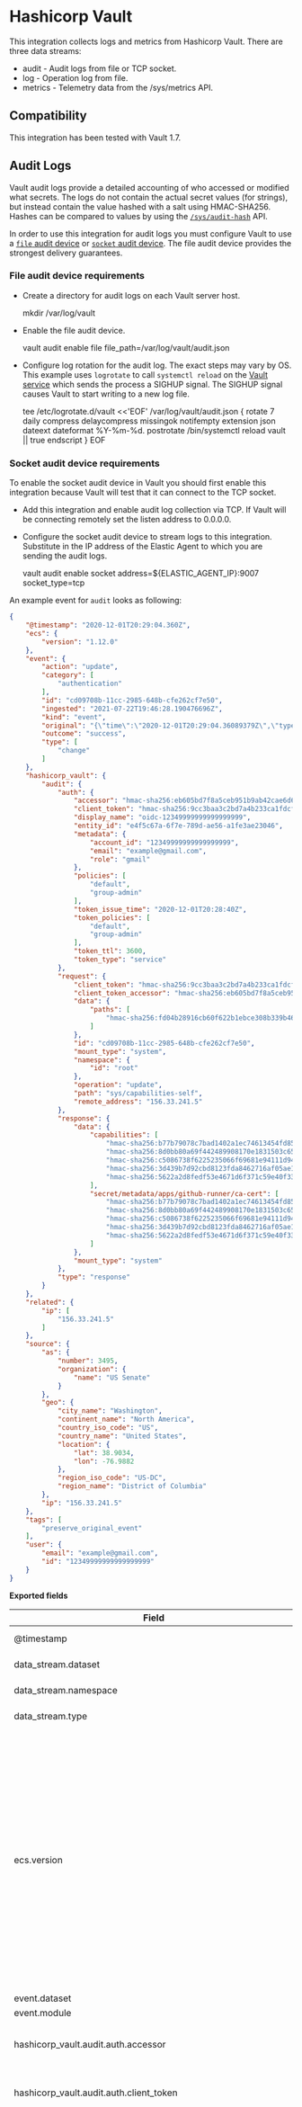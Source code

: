 # Hashicorp Vault

This integration collects logs and metrics from Hashicorp Vault. There are
three data streams:

- audit - Audit logs from file or TCP socket.
- log - Operation log from file.
- metrics - Telemetry data from the /sys/metrics API.

## Compatibility

This integration has been tested with Vault 1.7.

## Audit Logs

Vault audit logs provide a detailed accounting of who accessed or modified what
secrets. The logs do not contain the actual secret values (for strings), but
instead contain the value hashed with a salt using HMAC-SHA256. Hashes can be
compared to values by using the
[`/sys/audit-hash`](https://www.vaultproject.io/api/system/audit-hash.html) API.

In order to use this integration for audit logs you must configure Vault
to use a [`file` audit device](https://www.vaultproject.io/docs/audit/file)
or [`socket` audit device](https://www.vaultproject.io/docs/audit/socket). The
file audit device provides the strongest delivery guarantees.

### File audit device requirements

- Create a directory for audit logs on each Vault server host.

    mkdir /var/log/vault

- Enable the file audit device.

    vault audit enable file file_path=/var/log/vault/audit.json

- Configure log rotation for the audit log. The exact steps may vary by OS.
This example uses `logrotate` to call `systemctl reload` on the
[Vault service](https://learn.hashicorp.com/tutorials/vault/deployment-guide#step-3-configure-systemd)
which sends the process a SIGHUP signal. The SIGHUP signal causes Vault to start
writing to a new log file.
  
    tee /etc/logrotate.d/vault <<'EOF'
    /var/log/vault/audit.json {
      rotate 7
      daily
      compress
      delaycompress
      missingok
      notifempty
      extension json
      dateext
      dateformat %Y-%m-%d.
      postrotate
          /bin/systemctl reload vault || true
      endscript
    }
    EOF
  
### Socket audit device requirements

To enable the socket audit device in Vault you should first enable this
integration because Vault will test that it can connect to the TCP socket.

- Add this integration and enable audit log collection via TCP. If Vault will
be connecting remotely set the listen address to 0.0.0.0.
  
- Configure the socket audit device to stream logs to this integration.
Substitute in the IP address of the Elastic Agent to which you are sending the
audit logs.

    vault audit enable socket address=${ELASTIC_AGENT_IP}:9007 socket_type=tcp

An example event for `audit` looks as following:

```json
{
    "@timestamp": "2020-12-01T20:29:04.360Z",
    "ecs": {
        "version": "1.12.0"
    },
    "event": {
        "action": "update",
        "category": [
            "authentication"
        ],
        "id": "cd09708b-11cc-2985-648b-cfe262cf7e50",
        "ingested": "2021-07-22T19:46:28.190476696Z",
        "kind": "event",
        "original": "{\"time\":\"2020-12-01T20:29:04.36089379Z\",\"type\":\"response\",\"auth\":{\"client_token\":\"hmac-sha256:9cc3baa3c2bd7a4b233ca1fdcf69df91c8f2a9f14ddda54a4039190f581dd327\",\"accessor\":\"hmac-sha256:eb605bd7f8a5ceb951b9ab42cae6d6c3f12f203cb2c2a78e33e899f77dceb931\",\"display_name\":\"oidc-12349999999999999999\",\"policies\":[\"default\",\"group-admin\"],\"token_policies\":[\"default\",\"group-admin\"],\"metadata\":{\"account_id\":\"12349999999999999999\",\"email\":\"example@gmail.com\",\"role\":\"gmail\"},\"entity_id\":\"e4f5c67a-6f7e-789d-ae56-a1fe3ae23046\",\"token_type\":\"service\",\"token_ttl\":3600,\"token_issue_time\":\"2020-12-01T20:28:40Z\"},\"request\":{\"id\":\"cd09708b-11cc-2985-648b-cfe262cf7e50\",\"operation\":\"update\",\"mount_type\":\"system\",\"client_token\":\"hmac-sha256:9cc3baa3c2bd7a4b233ca1fdcf69df91c8f2a9f14ddda54a4039190f581dd327\",\"client_token_accessor\":\"hmac-sha256:eb605bd7f8a5ceb951b9ab42cae6d6c3f12f203cb2c2a78e33e899f77dceb931\",\"namespace\":{\"id\":\"root\"},\"path\":\"sys/capabilities-self\",\"data\":{\"paths\":[\"hmac-sha256:fd04b28916cb60f622b1ebce308b339b468f5da93fa735f985f4435049627a27\"]},\"remote_address\":\"156.33.241.5\"},\"response\":{\"mount_type\":\"system\",\"data\":{\"capabilities\":[\"hmac-sha256:b77b79078c7bad1402a1ec74613454fd85efa203f1aa557fd2a9718cfd4ef367\",\"hmac-sha256:8d0bb80a69f442489908170e1831503c65b2f9d45a3250eac21fc16840416e5a\",\"hmac-sha256:c5086738f6225235066f69681e94111d94a45a268e9f0c64c6105073e32e8176\",\"hmac-sha256:3d439b7d92cbd8123fda8462716af05ae15710c8e2905eaba8d5452fccbad2f2\",\"hmac-sha256:5622a2d8fedf53e4671d6f371c59e40f3379030815fd4bb4126fdedce5fc87bb\"],\"secret/metadata/apps/github-runner/ca-cert\":[\"hmac-sha256:b77b79078c7bad1402a1ec74613454fd85efa203f1aa557fd2a9718cfd4ef367\",\"hmac-sha256:8d0bb80a69f442489908170e1831503c65b2f9d45a3250eac21fc16840416e5a\",\"hmac-sha256:c5086738f6225235066f69681e94111d94a45a268e9f0c64c6105073e32e8176\",\"hmac-sha256:3d439b7d92cbd8123fda8462716af05ae15710c8e2905eaba8d5452fccbad2f2\",\"hmac-sha256:5622a2d8fedf53e4671d6f371c59e40f3379030815fd4bb4126fdedce5fc87bb\"]}}}",
        "outcome": "success",
        "type": [
            "change"
        ]
    },
    "hashicorp_vault": {
        "audit": {
            "auth": {
                "accessor": "hmac-sha256:eb605bd7f8a5ceb951b9ab42cae6d6c3f12f203cb2c2a78e33e899f77dceb931",
                "client_token": "hmac-sha256:9cc3baa3c2bd7a4b233ca1fdcf69df91c8f2a9f14ddda54a4039190f581dd327",
                "display_name": "oidc-12349999999999999999",
                "entity_id": "e4f5c67a-6f7e-789d-ae56-a1fe3ae23046",
                "metadata": {
                    "account_id": "12349999999999999999",
                    "email": "example@gmail.com",
                    "role": "gmail"
                },
                "policies": [
                    "default",
                    "group-admin"
                ],
                "token_issue_time": "2020-12-01T20:28:40Z",
                "token_policies": [
                    "default",
                    "group-admin"
                ],
                "token_ttl": 3600,
                "token_type": "service"
            },
            "request": {
                "client_token": "hmac-sha256:9cc3baa3c2bd7a4b233ca1fdcf69df91c8f2a9f14ddda54a4039190f581dd327",
                "client_token_accessor": "hmac-sha256:eb605bd7f8a5ceb951b9ab42cae6d6c3f12f203cb2c2a78e33e899f77dceb931",
                "data": {
                    "paths": [
                        "hmac-sha256:fd04b28916cb60f622b1ebce308b339b468f5da93fa735f985f4435049627a27"
                    ]
                },
                "id": "cd09708b-11cc-2985-648b-cfe262cf7e50",
                "mount_type": "system",
                "namespace": {
                    "id": "root"
                },
                "operation": "update",
                "path": "sys/capabilities-self",
                "remote_address": "156.33.241.5"
            },
            "response": {
                "data": {
                    "capabilities": [
                        "hmac-sha256:b77b79078c7bad1402a1ec74613454fd85efa203f1aa557fd2a9718cfd4ef367",
                        "hmac-sha256:8d0bb80a69f442489908170e1831503c65b2f9d45a3250eac21fc16840416e5a",
                        "hmac-sha256:c5086738f6225235066f69681e94111d94a45a268e9f0c64c6105073e32e8176",
                        "hmac-sha256:3d439b7d92cbd8123fda8462716af05ae15710c8e2905eaba8d5452fccbad2f2",
                        "hmac-sha256:5622a2d8fedf53e4671d6f371c59e40f3379030815fd4bb4126fdedce5fc87bb"
                    ],
                    "secret/metadata/apps/github-runner/ca-cert": [
                        "hmac-sha256:b77b79078c7bad1402a1ec74613454fd85efa203f1aa557fd2a9718cfd4ef367",
                        "hmac-sha256:8d0bb80a69f442489908170e1831503c65b2f9d45a3250eac21fc16840416e5a",
                        "hmac-sha256:c5086738f6225235066f69681e94111d94a45a268e9f0c64c6105073e32e8176",
                        "hmac-sha256:3d439b7d92cbd8123fda8462716af05ae15710c8e2905eaba8d5452fccbad2f2",
                        "hmac-sha256:5622a2d8fedf53e4671d6f371c59e40f3379030815fd4bb4126fdedce5fc87bb"
                    ]
                },
                "mount_type": "system"
            },
            "type": "response"
        }
    },
    "related": {
        "ip": [
            "156.33.241.5"
        ]
    },
    "source": {
        "as": {
            "number": 3495,
            "organization": {
                "name": "US Senate"
            }
        },
        "geo": {
            "city_name": "Washington",
            "continent_name": "North America",
            "country_iso_code": "US",
            "country_name": "United States",
            "location": {
                "lat": 38.9034,
                "lon": -76.9882
            },
            "region_iso_code": "US-DC",
            "region_name": "District of Columbia"
        },
        "ip": "156.33.241.5"
    },
    "tags": [
        "preserve_original_event"
    ],
    "user": {
        "email": "example@gmail.com",
        "id": "12349999999999999999"
    }
}
```

**Exported fields**

| Field | Description | Type |
|---|---|---|
| @timestamp | Event timestamp. | date |
| data_stream.dataset | Data stream dataset. | constant_keyword |
| data_stream.namespace | Data stream namespace. | constant_keyword |
| data_stream.type | Data stream type. | constant_keyword |
| ecs.version | ECS version this event conforms to. `ecs.version` is a required field and must exist in all events. When querying across multiple indices -- which may conform to slightly different ECS versions -- this field lets integrations adjust to the schema version of the events. | keyword |
| event.dataset | Event dataset | constant_keyword |
| event.module | Event module | constant_keyword |
| hashicorp_vault.audit.auth.accessor | This is an HMAC of the client token accessor | keyword |
| hashicorp_vault.audit.auth.client_token | This is an HMAC of the client's token ID. | keyword |
| hashicorp_vault.audit.auth.display_name | Display name is a non-security sensitive identifier that is applicable to this auth. It is used for logging and prefixing of dynamic secrets. For example, it may be "armon" for the github credential backend. If the client token is used to generate a SQL credential, the user may be "github-armon-uuid". This is to help identify the source without using audit tables. | keyword |
| hashicorp_vault.audit.auth.entity_id | Entity ID is the identifier of the entity in identity store to which the identity of the authenticating client belongs to. | keyword |
| hashicorp_vault.audit.auth.external_namespace_policies | External namespace policies represent the policies authorized from different namespaces indexed by respective namespace identifiers. | flattened |
| hashicorp_vault.audit.auth.identity_policies | These are the policies sourced from the identity. | keyword |
| hashicorp_vault.audit.auth.metadata | This will contain a list of metadata key/value pairs associated with the authenticated user. | flattened |
| hashicorp_vault.audit.auth.no_default_policy | Indicates that the default policy should not be added by core when creating a token. The default policy will still be added if it's explicitly defined. | boolean |
| hashicorp_vault.audit.auth.policies | Policies is the list of policies that the authenticated user is associated with. | keyword |
| hashicorp_vault.audit.auth.remaining_uses |  | long |
| hashicorp_vault.audit.auth.token_issue_time |  | date |
| hashicorp_vault.audit.auth.token_policies | These are the policies sourced from the token. | keyword |
| hashicorp_vault.audit.auth.token_ttl |  | long |
| hashicorp_vault.audit.auth.token_type |  | keyword |
| hashicorp_vault.audit.error | If an error occurred with the request, the error message is included in this field's value. | keyword |
| hashicorp_vault.audit.request.client_token | This is an HMAC of the client's token ID. | keyword |
| hashicorp_vault.audit.request.client_token_accessor | This is an HMAC of the client token accessor. | keyword |
| hashicorp_vault.audit.request.data | The data object will contain secret data in key/value pairs. | flattened |
| hashicorp_vault.audit.request.headers | Additional HTTP headers specified by the client as part of the request. | flattened |
| hashicorp_vault.audit.request.id | This is the unique request identifier. | keyword |
| hashicorp_vault.audit.request.mount_type |  | keyword |
| hashicorp_vault.audit.request.namespace.id |  | keyword |
| hashicorp_vault.audit.request.namespace.path |  | keyword |
| hashicorp_vault.audit.request.operation | This is the type of operation which corresponds to path capabilities and is expected to be one of: create, read, update, delete, or list. | keyword |
| hashicorp_vault.audit.request.path | The requested Vault path for operation. | keyword |
| hashicorp_vault.audit.request.policy_override | Policy override indicates that the requestor wishes to override soft-mandatory Sentinel policies. | boolean |
| hashicorp_vault.audit.request.remote_address | The IP address of the client making the request. | ip |
| hashicorp_vault.audit.request.wrap_ttl | If the token is wrapped, this displays configured wrapped TTL in seconds. | long |
| hashicorp_vault.audit.response.auth.accessor |  | keyword |
| hashicorp_vault.audit.response.auth.client_token |  | keyword |
| hashicorp_vault.audit.response.auth.display_name |  | keyword |
| hashicorp_vault.audit.response.auth.entity_id |  | keyword |
| hashicorp_vault.audit.response.auth.external_namespace_policies |  | flattened |
| hashicorp_vault.audit.response.auth.identity_policies |  | keyword |
| hashicorp_vault.audit.response.auth.metadata |  | flattened |
| hashicorp_vault.audit.response.auth.no_default_policy |  | boolean |
| hashicorp_vault.audit.response.auth.num_uses |  | long |
| hashicorp_vault.audit.response.auth.policies |  |  |
| hashicorp_vault.audit.response.auth.token_issue_time |  | date |
| hashicorp_vault.audit.response.auth.token_policies |  | keyword |
| hashicorp_vault.audit.response.auth.token_ttl | Time to live for the token in seconds. | long |
| hashicorp_vault.audit.response.auth.token_type |  | keyword |
| hashicorp_vault.audit.response.data | Response payload. | flattened |
| hashicorp_vault.audit.response.headers | Headers will contain the http headers from the plugin that it wishes to have as part of the output. | flattened |
| hashicorp_vault.audit.response.mount_type |  | keyword |
| hashicorp_vault.audit.response.redirect | Redirect is an HTTP URL to redirect to for further authentication. This is only valid for credential backends. This will be blanked for any logical backend and ignored. | keyword |
| hashicorp_vault.audit.response.wrap_info.accessor | The token accessor for the wrapped response token. | keyword |
| hashicorp_vault.audit.response.wrap_info.creation_path | Creation path is the original request path that was used to create the wrapped response. | keyword |
| hashicorp_vault.audit.response.wrap_info.creation_time | The creation time. This can be used with the TTL to figure out an expected expiration. | date |
| hashicorp_vault.audit.response.wrap_info.token | The token containing the wrapped response. | keyword |
| hashicorp_vault.audit.response.wrap_info.ttl | Specifies the desired TTL of the wrapping token. | long |
| hashicorp_vault.audit.response.wrap_info.wrapped_accessor | The token accessor for the wrapped response token. | keyword |
| hashicorp_vault.audit.type | Audit record type (request or response). | keyword |
| input.type |  | keyword |
| log.file.path | Full path to the log file this event came from, including the file name. It should include the drive letter, when appropriate. If the event wasn't read from a log file, do not populate this field. | keyword |
| log.offset |  | long |
| log.source.address | Source address (IP and port) of the log message. | keyword |
| message | For log events the message field contains the log message, optimized for viewing in a log viewer. For structured logs without an original message field, other fields can be concatenated to form a human-readable summary of the event. If multiple messages exist, they can be combined into one message. | match_only_text |
| nomad.allocation.id | Nomad allocation ID | keyword |
| nomad.namespace | Nomad namespace. | keyword |
| nomad.node.id | Nomad node ID. | keyword |
| nomad.task.name | Nomad task name. | keyword |
| related.ip | All of the IPs seen on your event. | ip |
| source.as.number | Unique number allocated to the autonomous system. The autonomous system number (ASN) uniquely identifies each network on the Internet. | long |
| source.as.organization.name | Organization name. | keyword |
| source.geo.city_name | City name. | keyword |
| source.geo.continent_name | Name of the continent. | keyword |
| source.geo.country_iso_code | Country ISO code. | keyword |
| source.geo.country_name | Country name. | keyword |
| source.geo.location | Longitude and latitude. | geo_point |
| source.geo.region_iso_code | Region ISO code. | keyword |
| source.geo.region_name | Region name. | keyword |
| source.ip | IP address of the source (IPv4 or IPv6). | ip |
| tags | List of keywords used to tag each event. | keyword |
| user.email | User email address. | keyword |
| user.id | Unique identifier of the user. | keyword |


## Operational Logs

Vault outputs its logs to stdout. In order to use the package to collect the
operational log you will need to direct its output to a file.

This table shows how the Vault field names are mapped in events. The remaining
structured data fields (indicated by the `*`) are placed under
`hashicorp_vault.log` which is mapped as `flattened` to allow for arbitrary
fields without causing mapping explosions or type conflicts.

| Original Field 	| Package Field         	|
|----------------	|-----------------------	|
| `@timestamp`   	| `@timestamp`          	|
| `@module`      	| `log.logger`          	|
| `@level`       	| `log.level`           	|
| `@message`     	| `message`             	|
| `*`            	| `hashicorp_vault.log` 	|

### Requirements

By default, Vault uses its `standard` log output as opposed to `json`. Please
enable the JSON output in order to have the log data in a structured format. In
a config file for Vault add the following:

```hcl
log_format = "json"
```

An example event for `log` looks as following:

```json
{
    "@timestamp": "2021-07-09T17:20:27.182Z",
    "ecs": {
        "version": "1.12.0"
    },
    "event": {
        "ingested": "2021-07-22T19:26:33.689669663Z",
        "kind": "event",
        "original": "{\"@level\":\"info\",\"@message\":\"starting listener\",\"@module\":\"core.cluster-listener.tcp\",\"@timestamp\":\"2021-07-09T17:20:27.182327Z\",\"listener_address\":{\"IP\":\"0.0.0.0\",\"Port\":8201,\"Zone\":\"\"}}"
    },
    "hashicorp_vault": {
        "log": {
            "listener_address": {
                "IP": "0.0.0.0",
                "Port": 8201,
                "Zone": ""
            }
        }
    },
    "log": {
        "level": "info",
        "logger": "core.cluster-listener.tcp"
    },
    "message": "starting listener",
    "tags": [
        "preserve_original_event"
    ]
}
```

**Exported fields**

| Field | Description | Type |
|---|---|---|
| @timestamp | Event timestamp. | date |
| data_stream.dataset | Data stream dataset. | constant_keyword |
| data_stream.namespace | Data stream namespace. | constant_keyword |
| data_stream.type | Data stream type. | constant_keyword |
| ecs.version | ECS version this event conforms to. `ecs.version` is a required field and must exist in all events. When querying across multiple indices -- which may conform to slightly different ECS versions -- this field lets integrations adjust to the schema version of the events. | keyword |
| event.dataset | Event dataset | constant_keyword |
| event.module | Event module | constant_keyword |
| file.path | Full path to the file, including the file name. It should include the drive letter, when appropriate. | keyword |
| hashicorp_vault.log |  | flattened |
| input.type |  | keyword |
| log.file.path | Full path to the log file this event came from, including the file name. It should include the drive letter, when appropriate. If the event wasn't read from a log file, do not populate this field. | keyword |
| log.level | Original log level of the log event. If the source of the event provides a log level or textual severity, this is the one that goes in `log.level`. If your source doesn't specify one, you may put your event transport's severity here (e.g. Syslog severity). Some examples are `warn`, `err`, `i`, `informational`. | keyword |
| log.logger | The name of the logger inside an application. This is usually the name of the class which initialized the logger, or can be a custom name. | keyword |
| log.offset |  | long |
| message | For log events the message field contains the log message, optimized for viewing in a log viewer. For structured logs without an original message field, other fields can be concatenated to form a human-readable summary of the event. If multiple messages exist, they can be combined into one message. | match_only_text |
| tags | List of keywords used to tag each event. | keyword |


## Metrics

Vault can provide [telemetry](https://www.vaultproject.io/docs/configuration/telemetry)
information in the form of Prometheus metrics. You can verify that metrics are
enabled by making an HTTP request to
`http://vault_server:8200/v1/sys/metrics?format=prometheus` on your Vault server.

### Requirements

You must configure the Vault prometheus endpoint to disable the hostname
prefixing. It's recommended to also enable the hostname label.

```hcl
telemetry {
  disable_hostname = true
  enable_hostname_label = true
}
```

**Exported fields**

| Field | Description | Type |
|---|---|---|
| @timestamp | Event timestamp. | date |
| data_stream.dataset | Data stream dataset. | constant_keyword |
| data_stream.namespace | Data stream namespace. | constant_keyword |
| data_stream.type | Data stream type. | constant_keyword |
| ecs.version | ECS version this event conforms to. `ecs.version` is a required field and must exist in all events. When querying across multiple indices -- which may conform to slightly different ECS versions -- this field lets integrations adjust to the schema version of the events. | keyword |
| event.dataset | Event dataset | constant_keyword |
| event.module | Event module | constant_keyword |
| hashicorp_vault.metrics.go_gc_duration_seconds.value |  | unsigned_long |
| hashicorp_vault.metrics.go_gc_duration_seconds_count.counter |  | unsigned_long |
| hashicorp_vault.metrics.go_gc_duration_seconds_count.rate |  | float |
| hashicorp_vault.metrics.go_gc_duration_seconds_sum.counter |  | unsigned_long |
| hashicorp_vault.metrics.go_gc_duration_seconds_sum.rate |  | float |
| hashicorp_vault.metrics.go_goroutines.value |  | unsigned_long |
| hashicorp_vault.metrics.go_info.value |  | unsigned_long |
| hashicorp_vault.metrics.go_memstats_alloc_bytes.value |  | unsigned_long |
| hashicorp_vault.metrics.go_memstats_alloc_bytes_total.counter |  | unsigned_long |
| hashicorp_vault.metrics.go_memstats_alloc_bytes_total.rate |  | float |
| hashicorp_vault.metrics.go_memstats_buck_hash_sys_bytes.value |  | unsigned_long |
| hashicorp_vault.metrics.go_memstats_frees_total.counter |  | unsigned_long |
| hashicorp_vault.metrics.go_memstats_frees_total.rate |  | float |
| hashicorp_vault.metrics.go_memstats_gc_cpu_fraction.value |  | unsigned_long |
| hashicorp_vault.metrics.go_memstats_gc_sys_bytes.value |  | unsigned_long |
| hashicorp_vault.metrics.go_memstats_heap_alloc_bytes.value |  | unsigned_long |
| hashicorp_vault.metrics.go_memstats_heap_idle_bytes.value |  | unsigned_long |
| hashicorp_vault.metrics.go_memstats_heap_inuse_bytes.value |  | unsigned_long |
| hashicorp_vault.metrics.go_memstats_heap_objects.value |  | unsigned_long |
| hashicorp_vault.metrics.go_memstats_heap_released_bytes.value |  | unsigned_long |
| hashicorp_vault.metrics.go_memstats_heap_sys_bytes.value |  | unsigned_long |
| hashicorp_vault.metrics.go_memstats_last_gc_time_seconds.value |  | unsigned_long |
| hashicorp_vault.metrics.go_memstats_lookups_total.counter |  | unsigned_long |
| hashicorp_vault.metrics.go_memstats_lookups_total.rate |  | float |
| hashicorp_vault.metrics.go_memstats_mallocs_total.counter |  | unsigned_long |
| hashicorp_vault.metrics.go_memstats_mallocs_total.rate |  | float |
| hashicorp_vault.metrics.go_memstats_mcache_inuse_bytes.value |  | unsigned_long |
| hashicorp_vault.metrics.go_memstats_mcache_sys_bytes.value |  | unsigned_long |
| hashicorp_vault.metrics.go_memstats_mspan_inuse_bytes.value |  | unsigned_long |
| hashicorp_vault.metrics.go_memstats_mspan_sys_bytes.value |  | unsigned_long |
| hashicorp_vault.metrics.go_memstats_next_gc_bytes.value |  | unsigned_long |
| hashicorp_vault.metrics.go_memstats_other_sys_bytes.value |  | unsigned_long |
| hashicorp_vault.metrics.go_memstats_stack_inuse_bytes.value |  | unsigned_long |
| hashicorp_vault.metrics.go_memstats_stack_sys_bytes.value |  | unsigned_long |
| hashicorp_vault.metrics.go_memstats_sys_bytes.value |  | unsigned_long |
| hashicorp_vault.metrics.go_threads.value |  | unsigned_long |
| hashicorp_vault.metrics.process_cpu_seconds_total.counter |  | unsigned_long |
| hashicorp_vault.metrics.process_cpu_seconds_total.rate |  | float |
| hashicorp_vault.metrics.process_max_fds.value |  | unsigned_long |
| hashicorp_vault.metrics.process_open_fds.value |  | unsigned_long |
| hashicorp_vault.metrics.process_resident_memory_bytes.value |  | unsigned_long |
| hashicorp_vault.metrics.process_start_time_seconds.value |  | unsigned_long |
| hashicorp_vault.metrics.process_virtual_memory_bytes.value |  | unsigned_long |
| hashicorp_vault.metrics.process_virtual_memory_max_bytes.value |  | unsigned_long |
| hashicorp_vault.metrics.up.value |  | unsigned_long |
| hashicorp_vault.metrics.vault_audit_log_request_count.counter |  | unsigned_long |
| hashicorp_vault.metrics.vault_audit_log_request_count.rate |  | float |
| hashicorp_vault.metrics.vault_audit_log_request_failure.counter |  | unsigned_long |
| hashicorp_vault.metrics.vault_audit_log_request_failure.rate |  | float |
| hashicorp_vault.metrics.vault_audit_log_request_sum.counter |  | unsigned_long |
| hashicorp_vault.metrics.vault_audit_log_request_sum.rate |  | float |
| hashicorp_vault.metrics.vault_audit_log_response_count.counter |  | unsigned_long |
| hashicorp_vault.metrics.vault_audit_log_response_count.rate |  | float |
| hashicorp_vault.metrics.vault_audit_log_response_failure.counter |  | unsigned_long |
| hashicorp_vault.metrics.vault_audit_log_response_failure.rate |  | float |
| hashicorp_vault.metrics.vault_audit_log_response_sum.counter |  | unsigned_long |
| hashicorp_vault.metrics.vault_audit_log_response_sum.rate |  | float |
| hashicorp_vault.metrics.vault_barrier_delete_count.counter |  | unsigned_long |
| hashicorp_vault.metrics.vault_barrier_delete_count.rate |  | float |
| hashicorp_vault.metrics.vault_barrier_delete_sum.counter |  | unsigned_long |
| hashicorp_vault.metrics.vault_barrier_delete_sum.rate |  | float |
| hashicorp_vault.metrics.vault_barrier_estimated_encryptions.counter |  | unsigned_long |
| hashicorp_vault.metrics.vault_barrier_estimated_encryptions.rate |  | float |
| hashicorp_vault.metrics.vault_barrier_get.value |  | unsigned_long |
| hashicorp_vault.metrics.vault_barrier_get_count.counter |  | unsigned_long |
| hashicorp_vault.metrics.vault_barrier_get_count.rate |  | float |
| hashicorp_vault.metrics.vault_barrier_get_sum.counter |  | unsigned_long |
| hashicorp_vault.metrics.vault_barrier_get_sum.rate |  | float |
| hashicorp_vault.metrics.vault_barrier_list_count.counter |  | unsigned_long |
| hashicorp_vault.metrics.vault_barrier_list_count.rate |  | float |
| hashicorp_vault.metrics.vault_barrier_list_sum.counter |  | unsigned_long |
| hashicorp_vault.metrics.vault_barrier_list_sum.rate |  | float |
| hashicorp_vault.metrics.vault_barrier_put.value |  | unsigned_long |
| hashicorp_vault.metrics.vault_barrier_put_count.counter |  | unsigned_long |
| hashicorp_vault.metrics.vault_barrier_put_count.rate |  | float |
| hashicorp_vault.metrics.vault_barrier_put_sum.counter |  | unsigned_long |
| hashicorp_vault.metrics.vault_barrier_put_sum.rate |  | float |
| hashicorp_vault.metrics.vault_cache_hit.counter |  | unsigned_long |
| hashicorp_vault.metrics.vault_cache_hit.rate |  | float |
| hashicorp_vault.metrics.vault_cache_miss.counter |  | unsigned_long |
| hashicorp_vault.metrics.vault_cache_miss.rate |  | float |
| hashicorp_vault.metrics.vault_cache_write.counter |  | unsigned_long |
| hashicorp_vault.metrics.vault_cache_write.rate |  | float |
| hashicorp_vault.metrics.vault_core_active.value |  | unsigned_long |
| hashicorp_vault.metrics.vault_core_check_token_count.counter |  | unsigned_long |
| hashicorp_vault.metrics.vault_core_check_token_count.rate |  | float |
| hashicorp_vault.metrics.vault_core_check_token_sum.counter |  | unsigned_long |
| hashicorp_vault.metrics.vault_core_check_token_sum.rate |  | float |
| hashicorp_vault.metrics.vault_core_fetch_acl_and_token_count.counter |  | unsigned_long |
| hashicorp_vault.metrics.vault_core_fetch_acl_and_token_count.rate |  | float |
| hashicorp_vault.metrics.vault_core_fetch_acl_and_token_sum.counter |  | unsigned_long |
| hashicorp_vault.metrics.vault_core_fetch_acl_and_token_sum.rate |  | float |
| hashicorp_vault.metrics.vault_core_handle_login_request_count.counter |  | unsigned_long |
| hashicorp_vault.metrics.vault_core_handle_login_request_count.rate |  | float |
| hashicorp_vault.metrics.vault_core_handle_login_request_sum.counter |  | unsigned_long |
| hashicorp_vault.metrics.vault_core_handle_login_request_sum.rate |  | float |
| hashicorp_vault.metrics.vault_core_handle_request_count.counter |  | unsigned_long |
| hashicorp_vault.metrics.vault_core_handle_request_count.rate |  | float |
| hashicorp_vault.metrics.vault_core_handle_request_sum.counter |  | unsigned_long |
| hashicorp_vault.metrics.vault_core_handle_request_sum.rate |  | float |
| hashicorp_vault.metrics.vault_core_mount_table_num_entries.value |  | unsigned_long |
| hashicorp_vault.metrics.vault_core_mount_table_size.value |  | unsigned_long |
| hashicorp_vault.metrics.vault_core_performance_standby.value |  | unsigned_long |
| hashicorp_vault.metrics.vault_core_post_unseal_count.counter |  | unsigned_long |
| hashicorp_vault.metrics.vault_core_post_unseal_count.rate |  | float |
| hashicorp_vault.metrics.vault_core_post_unseal_sum.counter |  | unsigned_long |
| hashicorp_vault.metrics.vault_core_post_unseal_sum.rate |  | float |
| hashicorp_vault.metrics.vault_core_pre_seal_count.counter |  | unsigned_long |
| hashicorp_vault.metrics.vault_core_pre_seal_count.rate |  | float |
| hashicorp_vault.metrics.vault_core_pre_seal_sum.counter |  | unsigned_long |
| hashicorp_vault.metrics.vault_core_pre_seal_sum.rate |  | float |
| hashicorp_vault.metrics.vault_core_replication_dr_primary.value |  | unsigned_long |
| hashicorp_vault.metrics.vault_core_replication_dr_secondary.value |  | unsigned_long |
| hashicorp_vault.metrics.vault_core_replication_performance_primary.value |  | unsigned_long |
| hashicorp_vault.metrics.vault_core_replication_performance_secondary.value |  | unsigned_long |
| hashicorp_vault.metrics.vault_core_unseal_count.counter |  | unsigned_long |
| hashicorp_vault.metrics.vault_core_unseal_count.rate |  | float |
| hashicorp_vault.metrics.vault_core_unseal_sum.counter |  | unsigned_long |
| hashicorp_vault.metrics.vault_core_unseal_sum.rate |  | float |
| hashicorp_vault.metrics.vault_core_unsealed.value |  | unsigned_long |
| hashicorp_vault.metrics.vault_expire_fetch_lease_times_by_token_count.counter |  | unsigned_long |
| hashicorp_vault.metrics.vault_expire_fetch_lease_times_by_token_count.rate |  | float |
| hashicorp_vault.metrics.vault_expire_fetch_lease_times_by_token_sum.counter |  | unsigned_long |
| hashicorp_vault.metrics.vault_expire_fetch_lease_times_by_token_sum.rate |  | float |
| hashicorp_vault.metrics.vault_expire_fetch_lease_times_count.counter |  | unsigned_long |
| hashicorp_vault.metrics.vault_expire_fetch_lease_times_count.rate |  | float |
| hashicorp_vault.metrics.vault_expire_fetch_lease_times_sum.counter |  | unsigned_long |
| hashicorp_vault.metrics.vault_expire_fetch_lease_times_sum.rate |  | float |
| hashicorp_vault.metrics.vault_expire_job_manager_queue_length_count.rate |  | float |
| hashicorp_vault.metrics.vault_expire_job_manager_queue_length_sum.counter |  | unsigned_long |
| hashicorp_vault.metrics.vault_expire_job_manager_queue_length_sum.rate |  | float |
| hashicorp_vault.metrics.vault_expire_job_manager_total_jobs_count.counter |  | unsigned_long |
| hashicorp_vault.metrics.vault_expire_job_manager_total_jobs_count.rate |  | float |
| hashicorp_vault.metrics.vault_expire_job_manager_total_jobs_sum.counter |  | unsigned_long |
| hashicorp_vault.metrics.vault_expire_job_manager_total_jobs_sum.rate |  | float |
| hashicorp_vault.metrics.vault_expire_lease_expiration.counter |  | unsigned_long |
| hashicorp_vault.metrics.vault_expire_lease_expiration.rate |  | float |
| hashicorp_vault.metrics.vault_expire_lease_expiration_time_in_queue_count.counter |  | unsigned_long |
| hashicorp_vault.metrics.vault_expire_lease_expiration_time_in_queue_count.rate |  | float |
| hashicorp_vault.metrics.vault_expire_lease_expiration_time_in_queue_sum.counter |  | unsigned_long |
| hashicorp_vault.metrics.vault_expire_lease_expiration_time_in_queue_sum.rate |  | float |
| hashicorp_vault.metrics.vault_expire_num_leases.value |  | unsigned_long |
| hashicorp_vault.metrics.vault_expire_register_auth_count.counter |  | unsigned_long |
| hashicorp_vault.metrics.vault_expire_register_auth_count.rate |  | float |
| hashicorp_vault.metrics.vault_expire_register_auth_sum.counter |  | unsigned_long |
| hashicorp_vault.metrics.vault_expire_register_auth_sum.rate |  | float |
| hashicorp_vault.metrics.vault_expire_revoke_by_token_count.counter |  | unsigned_long |
| hashicorp_vault.metrics.vault_expire_revoke_by_token_count.rate |  | float |
| hashicorp_vault.metrics.vault_expire_revoke_by_token_sum.counter |  | unsigned_long |
| hashicorp_vault.metrics.vault_expire_revoke_by_token_sum.rate |  | float |
| hashicorp_vault.metrics.vault_expire_revoke_common_count.counter |  | unsigned_long |
| hashicorp_vault.metrics.vault_expire_revoke_common_count.rate |  | float |
| hashicorp_vault.metrics.vault_expire_revoke_common_sum.counter |  | unsigned_long |
| hashicorp_vault.metrics.vault_expire_revoke_common_sum.rate |  | float |
| hashicorp_vault.metrics.vault_expire_revoke_count.counter |  | unsigned_long |
| hashicorp_vault.metrics.vault_expire_revoke_count.rate |  | float |
| hashicorp_vault.metrics.vault_expire_revoke_sum.counter |  | unsigned_long |
| hashicorp_vault.metrics.vault_expire_revoke_sum.rate |  | float |
| hashicorp_vault.metrics.vault_policy_get_policy_count.counter |  | unsigned_long |
| hashicorp_vault.metrics.vault_policy_get_policy_count.rate |  | float |
| hashicorp_vault.metrics.vault_policy_get_policy_sum.counter |  | unsigned_long |
| hashicorp_vault.metrics.vault_policy_get_policy_sum.rate |  | float |
| hashicorp_vault.metrics.vault_route_create_secret__count.counter |  | unsigned_long |
| hashicorp_vault.metrics.vault_route_create_secret__count.rate |  | float |
| hashicorp_vault.metrics.vault_route_create_secret__sum.counter |  | unsigned_long |
| hashicorp_vault.metrics.vault_route_create_secret__sum.rate |  | float |
| hashicorp_vault.metrics.vault_route_delete_secret__count.counter |  | unsigned_long |
| hashicorp_vault.metrics.vault_route_delete_secret__count.rate |  | float |
| hashicorp_vault.metrics.vault_route_delete_secret__sum.counter |  | unsigned_long |
| hashicorp_vault.metrics.vault_route_delete_secret__sum.rate |  | float |
| hashicorp_vault.metrics.vault_route_read_auth_token__count.counter |  | unsigned_long |
| hashicorp_vault.metrics.vault_route_read_auth_token__count.rate |  | float |
| hashicorp_vault.metrics.vault_route_read_auth_token__sum.counter |  | unsigned_long |
| hashicorp_vault.metrics.vault_route_read_auth_token__sum.rate |  | float |
| hashicorp_vault.metrics.vault_route_read_secret__count.counter |  | unsigned_long |
| hashicorp_vault.metrics.vault_route_read_secret__count.rate |  | float |
| hashicorp_vault.metrics.vault_route_read_secret__sum.counter |  | unsigned_long |
| hashicorp_vault.metrics.vault_route_read_secret__sum.rate |  | float |
| hashicorp_vault.metrics.vault_route_read_sys__count.counter |  | unsigned_long |
| hashicorp_vault.metrics.vault_route_read_sys__count.rate |  | float |
| hashicorp_vault.metrics.vault_route_read_sys__sum.counter |  | unsigned_long |
| hashicorp_vault.metrics.vault_route_read_sys__sum.rate |  | float |
| hashicorp_vault.metrics.vault_route_update_auth_token__count.counter |  | unsigned_long |
| hashicorp_vault.metrics.vault_route_update_auth_token__count.rate |  | float |
| hashicorp_vault.metrics.vault_route_update_auth_token__sum.counter |  | unsigned_long |
| hashicorp_vault.metrics.vault_route_update_auth_token__sum.rate |  | float |
| hashicorp_vault.metrics.vault_route_update_secret__count.counter |  | unsigned_long |
| hashicorp_vault.metrics.vault_route_update_secret__count.rate |  | float |
| hashicorp_vault.metrics.vault_route_update_secret__sum.counter |  | unsigned_long |
| hashicorp_vault.metrics.vault_route_update_secret__sum.rate |  | float |
| hashicorp_vault.metrics.vault_route_update_sys__count.counter |  | unsigned_long |
| hashicorp_vault.metrics.vault_route_update_sys__count.rate |  | float |
| hashicorp_vault.metrics.vault_route_update_sys__sum.counter |  | unsigned_long |
| hashicorp_vault.metrics.vault_route_update_sys__sum.rate |  | float |
| hashicorp_vault.metrics.vault_runtime_alloc_bytes.value |  | unsigned_long |
| hashicorp_vault.metrics.vault_runtime_free_count.value |  | unsigned_long |
| hashicorp_vault.metrics.vault_runtime_gc_pause_ns.value |  | unsigned_long |
| hashicorp_vault.metrics.vault_runtime_gc_pause_ns_count.counter |  | unsigned_long |
| hashicorp_vault.metrics.vault_runtime_gc_pause_ns_count.rate |  | float |
| hashicorp_vault.metrics.vault_runtime_gc_pause_ns_sum.counter |  | unsigned_long |
| hashicorp_vault.metrics.vault_runtime_gc_pause_ns_sum.rate |  | float |
| hashicorp_vault.metrics.vault_runtime_heap_objects.value |  | unsigned_long |
| hashicorp_vault.metrics.vault_runtime_malloc_count.value |  | unsigned_long |
| hashicorp_vault.metrics.vault_runtime_num_goroutines.value |  | unsigned_long |
| hashicorp_vault.metrics.vault_runtime_sys_bytes.value |  | unsigned_long |
| hashicorp_vault.metrics.vault_runtime_total_gc_pause_ns.value |  | unsigned_long |
| hashicorp_vault.metrics.vault_runtime_total_gc_runs.value |  | unsigned_long |
| hashicorp_vault.metrics.vault_seal_decrypt.counter |  | unsigned_long |
| hashicorp_vault.metrics.vault_seal_decrypt.rate |  | float |
| hashicorp_vault.metrics.vault_seal_decrypt_time_count.counter |  | unsigned_long |
| hashicorp_vault.metrics.vault_seal_decrypt_time_count.rate |  | float |
| hashicorp_vault.metrics.vault_seal_decrypt_time_sum.counter |  | unsigned_long |
| hashicorp_vault.metrics.vault_seal_decrypt_time_sum.rate |  | float |
| hashicorp_vault.metrics.vault_seal_encrypt.counter |  | unsigned_long |
| hashicorp_vault.metrics.vault_seal_encrypt.rate |  | float |
| hashicorp_vault.metrics.vault_seal_encrypt_time_count.counter |  | unsigned_long |
| hashicorp_vault.metrics.vault_seal_encrypt_time_count.rate |  | float |
| hashicorp_vault.metrics.vault_seal_encrypt_time_sum.counter |  | unsigned_long |
| hashicorp_vault.metrics.vault_seal_encrypt_time_sum.rate |  | float |
| hashicorp_vault.metrics.vault_seal_shamir_decrypt.counter |  | unsigned_long |
| hashicorp_vault.metrics.vault_seal_shamir_decrypt.rate |  | float |
| hashicorp_vault.metrics.vault_seal_shamir_decrypt_time_count.counter |  | unsigned_long |
| hashicorp_vault.metrics.vault_seal_shamir_decrypt_time_count.rate |  | float |
| hashicorp_vault.metrics.vault_seal_shamir_decrypt_time_sum.counter |  | unsigned_long |
| hashicorp_vault.metrics.vault_seal_shamir_decrypt_time_sum.rate |  | float |
| hashicorp_vault.metrics.vault_seal_shamir_encrypt.counter |  | unsigned_long |
| hashicorp_vault.metrics.vault_seal_shamir_encrypt.rate |  | float |
| hashicorp_vault.metrics.vault_seal_shamir_encrypt_time_count.counter |  | unsigned_long |
| hashicorp_vault.metrics.vault_seal_shamir_encrypt_time_count.rate |  | float |
| hashicorp_vault.metrics.vault_seal_shamir_encrypt_time_sum.counter |  | unsigned_long |
| hashicorp_vault.metrics.vault_seal_shamir_encrypt_time_sum.rate |  | float |
| hashicorp_vault.metrics.vault_token_createAccessor_count.counter |  | unsigned_long |
| hashicorp_vault.metrics.vault_token_createAccessor_count.rate |  | float |
| hashicorp_vault.metrics.vault_token_createAccessor_sum.counter |  | unsigned_long |
| hashicorp_vault.metrics.vault_token_createAccessor_sum.rate |  | float |
| hashicorp_vault.metrics.vault_token_create_count.counter |  | unsigned_long |
| hashicorp_vault.metrics.vault_token_create_count.rate |  | float |
| hashicorp_vault.metrics.vault_token_create_root.counter |  | unsigned_long |
| hashicorp_vault.metrics.vault_token_create_root.rate |  | float |
| hashicorp_vault.metrics.vault_token_create_sum.counter |  | unsigned_long |
| hashicorp_vault.metrics.vault_token_create_sum.rate |  | float |
| hashicorp_vault.metrics.vault_token_creation.counter |  | unsigned_long |
| hashicorp_vault.metrics.vault_token_creation.rate |  | float |
| hashicorp_vault.metrics.vault_token_lookup_count.counter |  | unsigned_long |
| hashicorp_vault.metrics.vault_token_lookup_count.rate |  | float |
| hashicorp_vault.metrics.vault_token_lookup_sum.counter |  | unsigned_long |
| hashicorp_vault.metrics.vault_token_lookup_sum.rate |  | float |
| hashicorp_vault.metrics.vault_token_revoke_tree_count.counter |  | unsigned_long |
| hashicorp_vault.metrics.vault_token_revoke_tree_count.rate |  | float |
| hashicorp_vault.metrics.vault_token_revoke_tree_sum.counter |  | unsigned_long |
| hashicorp_vault.metrics.vault_token_revoke_tree_sum.rate |  | float |
| hashicorp_vault.metrics.vault_token_store_count.counter |  | unsigned_long |
| hashicorp_vault.metrics.vault_token_store_count.rate |  | float |
| hashicorp_vault.metrics.vault_token_store_sum.counter |  | unsigned_long |
| hashicorp_vault.metrics.vault_token_store_sum.rate |  | float |
| labels | Custom key/value pairs. Can be used to add meta information to events. Should not contain nested objects. All values are stored as keyword. Example: `docker` and `k8s` labels. | object |
| labels.auth_method |  | keyword |
| labels.cluster |  | keyword |
| labels.creation_ttl |  | keyword |
| labels.host |  | keyword |
| labels.instance |  | keyword |
| labels.job |  | keyword |
| labels.local |  | keyword |
| labels.mount_point |  | keyword |
| labels.namespace |  | keyword |
| labels.quantile |  | keyword |
| labels.queue_id |  | keyword |
| labels.term |  | keyword |
| labels.token_type |  | keyword |
| labels.type |  | keyword |
| labels.version |  | keyword |
| service.type | The type of the service data is collected from. The type can be used to group and correlate logs and metrics from one service type. Example: If logs or metrics are collected from Elasticsearch, `service.type` would be `elasticsearch`. | keyword |

